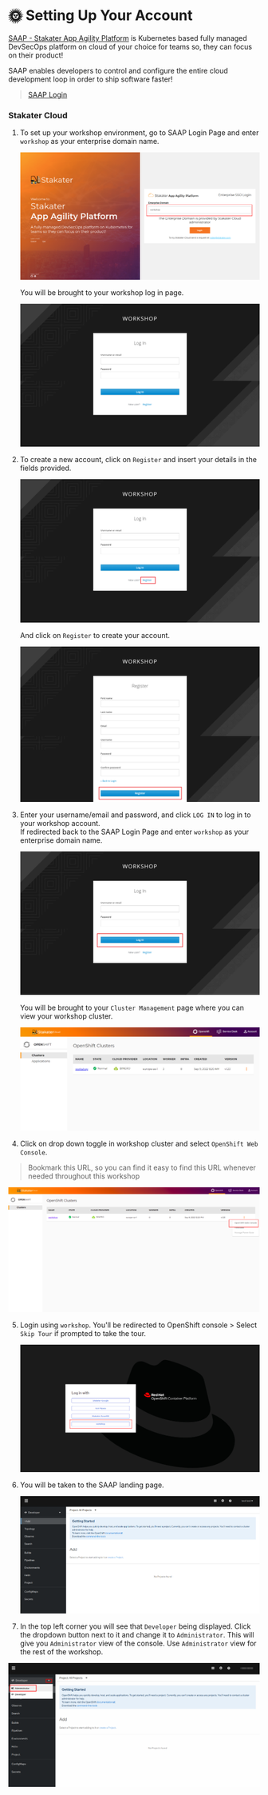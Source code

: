 # 🌞 Setting Up Your Account

[SAAP - Stakater App Agility Platform](https://docs.cloud.stakater.com/content/sre/introduction/introduction.html) is Kubernetes based fully managed DevSecOps platform on cloud of your choice for teams so, they can focus on their product!

SAAP enables developers to control and configure the entire cloud development loop in order to ship software faster!

> [SAAP Login](https://managedopenshiftfrontend-stakater-managed-openshift-apps.apps.stage.2cc6dtsv.kubeapp.cloud/)

### Stakater Cloud

1. To set up your workshop environment, go to SAAP Login Page and enter `workshop` as your enterprise domain name.

   ![login-page](./images/workshop-login.png)
 
 
 
   You will be brought to your workshop log in page.
   
   ![login-page2](./images/workshop-login2.png)
 
 
 
2. To create a new account, click on `Register` and insert your details in the fields provided. 
 
 
   ![register-page](./images/workshop-register.png)
 

   And click on `Register` to create your account.

   ![register-page2](./images/workshop-register2.png)


3. Enter your username/email and password, and click `LOG IN` to log in to your workshop account.  
   If redirected back to the SAAP Login Page and enter `workshop` as your enterprise domain name.
 
 
   ![login-page2](./images/workshop-login3.png)
 
 
   You will be brought to your `Cluster Management` page where you can view your workshop cluster.


   ![cluster-page](./images/cluster-management-page.png)


4. Click on drop down toggle in workshop cluster and select `OpenShift Web Console`. 

> Bookmark this URL, so you can find it easy to find this URL whenever needed throughout this workshop

   ![oc-login-1](./images/oc-login-1.png)  

5. Login using `workshop`. You'll be redirected to OpenShift console > Select `Skip Tour` if prompted to take the tour.  

   ![oc-login-2](./images/oc-login-2.png)  

6. You will be taken to the SAAP landing page. 

   ![SAAP-home](./images/saap-home.png)

7. In the top left corner you will see that `Developer` being displayed. Click the dropdown button next to it and change it to `Administrator`. 
   This will give you `Administrator` view of the console. Use `Administrator` view for the rest of the workshop.


![SAAP-admin-view](./images/saap-admin-view.png)

 

  

  
  
 
 
 
 
